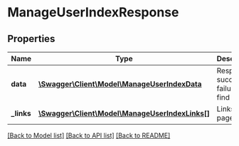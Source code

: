 # ManageUserIndexResponse

## Properties
Name | Type | Description | Notes
------------ | ------------- | ------------- | -------------
**data** | [**\Swagger\Client\Model\ManageUserIndexData**](ManageUserIndexData.md) | Response success or failure to find users | 
**_links** | [**\Swagger\Client\Model\ManageUserIndexLinks[]**](ManageUserIndexLinks.md) | Links to pages | 

[[Back to Model list]](../README.md#documentation-for-models) [[Back to API list]](../README.md#documentation-for-api-endpoints) [[Back to README]](../README.md)


